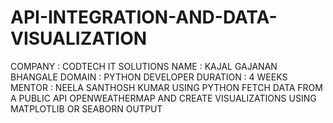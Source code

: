 # API-INTEGRATION-AND-DATA-VISUALIZATION
COMPANY : CODTECH IT SOLUTIONS NAME : KAJAL GAJANAN BHANGALE DOMAIN : PYTHON DEVELOPER DURATION : 4 WEEKS MENTOR : NEELA SANTHOSH KUMAR USING PYTHON FETCH DATA FROM A PUBLIC API OPENWEATHERMAP AND CREATE VISUALIZATIONS USING MATPLOTLIB OR SEABORN OUTPUT
